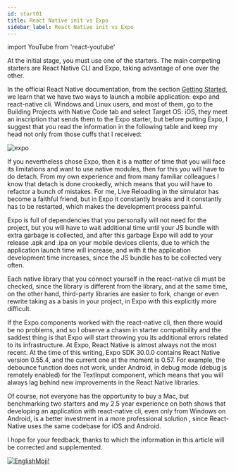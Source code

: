 ```yaml
---
id: start01
title: React Native init vs Expo
sidebar_label: React Native init vs Expo
---
```


import YouTube from 'react-youtube'


At the initial stage, you must use one of the starters. The main competing starters are React Native CLI and Expo, taking advantage of one over the other.

<YouTube videoId='r8BG3JPS8LI' />

In the official React Native documentation, from the section [Getting Started](https://reactnative.dev/docs/environment-setup), we learn that we have two ways to launch a mobile application: expo and react-native cli. Windows and Linux users, and most of them, go to the Building Projects with Native Code tab and select Target OS: iOS, they meet an inscription that sends them to the Expo starter, but before putting Expo, I suggest that you read the information in the following table and keep my head not only from those cuffs that I received:

![expo](https://miro.medium.com/max/1400/1*ioOfqLdPgkvvvXsD_W_K0w.png)

If you nevertheless chose Expo, then it is a matter of time that you will face its limitations and want to use native modules, then for this you will have to do detach. From my own experience and from many familiar colleagues I know that detach is done crookedly, which means that you will have to refactor a bunch of mistakes.
For me, Live Reloading in the simulator has become a faithful friend, but in Expo it constantly breaks and it constantly has to be restarted, which makes the development process painful.

Expo is full of dependencies that you personally will not need for the project, but you will have to wait additional time until your JS bundle with extra garbage is collected, and after this garbage Expo will add to your release .apk and .ipa on your mobile devices clients, due to which the application launch time will increase, and with it the application development time increases, since the JS bundle has to be collected very often.

Each native library that you connect yourself in the react-native cli must be checked, since the library is different from the library, and at the same time, on the other hand, third-party libraries are easier to fork, change or even rewrite taking as a basis in your project, in Expo with this explicitly more difficult.

If the Expo components worked with the react-native cli, then there would be no problems, and so I observe a chasm in starter compatibility and the saddest thing is that Expo will start throwing you its additional errors related to its infrastructure.
At Expo, React Native is almost always not the most recent. At the time of this writing, Expo SDK 30.0.0 contains React Native version 0.55.4, and the current one at the moment is 0.57. For example, the debounce function does not work, under Android, in debug mode (debug js remotely enabled) for the TextInput component, which means that you will always lag behind new improvements in the React Native libraries.

Of course, not everyone has the opportunity to buy a Mac, but benchmarking two starters and my 2.5 year experience on both shows that developing an application with react-native cli, even only from Windows on Android, is a better investment in a more professional solution , since React-Native uses the same codebase for iOS and Android.

I hope for your feedback, thanks to which the information in this article will be corrected and supplemented.

[![EnglishMoji!](/img/logo/NeuroCoder.png)](https://vk.com/neurocoder)
